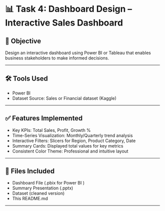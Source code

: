 # 📊 Task 4: Dashboard Design – Interactive Sales Dashboard

## 🎯 Objective
Design an interactive dashboard using Power BI or Tableau that enables business stakeholders to make informed decisions.

---

## 🛠 Tools Used
- Power BI 
- Dataset Source: Sales or Financial dataset (Kaggle)

---

## ✅ Features Implemented
- Key KPIs: Total Sales, Profit, Growth %
- Time-Series Visualization: Monthly/Quarterly trend analysis
- Interactive Filters: Slicers for Region, Product Category, Date
- Summary Cards: Displayed total values for key metrics
- Consistent Color Theme: Professional and intuitive layout


---

## 📁 Files Included
- Dashboard File (.pbix for Power BI )
- Summary Presentation (.pptx)
- Dataset (cleaned version)
- This README.md

---


